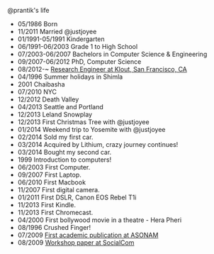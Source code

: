 @prantik's life
- 05/1986 Born
- 11/2011 Married @justjoyee
- 01/1991-05/1991 Kindergarten
- 06/1991-06/2003 Grade 1 to High School
- 07/2003-06/2007 Bachelors in Computer Science & Engineering
- 09/2007-06/2012 PhD, Computer Science
- 08/2012-~ [Research Engineer at Klout, San Francisco, CA](www.klout.com)
- 04/1996 Summer holidays in Shimla
- 2001 Chaibasha
- 07/2010 NYC
- 12/2012 Death Valley
- 04/2013 Seattle and Portland
- 12/2013 Leland Snowplay
- 12/2013 First Christmas Tree with @justjoyee
- 01/2014 Weekend trip to Yosemite with @justjoyee
- 02/2014 Sold my first car.
- 03/2014 Acquired by Lithium, crazy journey continues!
- 03/2014 Bought my second car.
- 1999 Introduction to computers!
- 06/2003 First Computer.
- 09/2007 First Laptop.
- 06/2010 First Macbook
- 11/2007 First digital camera.
- 01/2011 First DSLR, Canon EOS Rebel T1i
- 11/2013 First Kindle.
- 11/2013 First Chromecast.
- 04/2000 First bollywood movie in a theatre - Hera Pheri
- 08/1996 Crushed Finger!
- 07/2009 [First academic publication at ASONAM](http://www.informatik.uni-trier.de/~ley/db/conf/asunam/asunam2009.html)
- 08/2009 [Workshop paper at SocialCom](http://www.asesite.org/conferences/socialcom/2009/)
